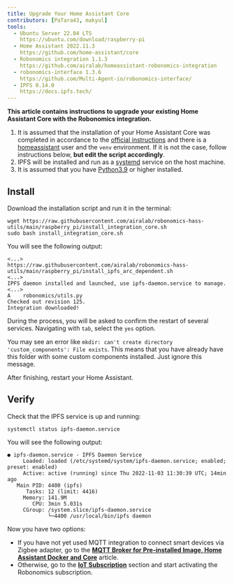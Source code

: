 ```yaml
---
title: Upgrade Your Home Assistant Core
contributors: [PaTara43, makyul]
tools:   
  - Ubuntu Server 22.04 LTS
    https://ubuntu.com/download/raspberry-pi
  - Home Assistant 2022.11.3
    https://github.com/home-assistant/core
  - Robonomics integration 1.1.3
    https://github.com/airalab/homeassistant-robonomics-integration
  - robonomics-interface 1.3.6
    https://github.com/Multi-Agent-io/robonomics-interface/
  - IPFS 0.14.0
    https://docs.ipfs.tech/
---
```


**This article contains instructions to upgrade your existing Home Assistant Core with the Robonomics integration.**

<robo-wiki-picture src="home-assistant/ha_core.png" />

<robo-wiki-note type="warning" title="DISCLAIMER">

  1. It is assumed that the installation of your Home Assistant Core was completed in accordance to the [official instructions](https://www.home-assistant.io/installation/raspberrypi#install-home-assistant-core) and there is a <u>homeassistant</u> user and the `venv` environment. If it is not the case, follow instructions below, **but edit the script accordingly**.
  2. IPFS will be installed and run as a <u>systemd</u> service on the host machine.
  3. It is assumed that you have [Python3.9](https://www.python.org/downloads/) or higher installed.

</robo-wiki-note>

## Install

Download the installation script and run it in the terminal:

<code-helper additionalLine="rasppi_username@rasppi_hostname">

  
```shell
wget https://raw.githubusercontent.com/airalab/robonomics-hass-utils/main/raspberry_pi/install_integration_core.sh
sudo bash install_integration_core.sh
```

</code-helper>

You will see the following output:

<code-helper additionalLine="rasppi_username@rasppi_hostname">


```shell
<...>
https://raw.githubusercontent.com/airalab/robonomics-hass-utils/main/raspberry_pi/install_ipfs_arc_dependent.sh
<...>
IPFS daemon installed and launched, use ipfs-daemon.service to manage.
<...>
A    robonomics/utils.py
Checked out revision 125.
Integration downloaded!
```

</code-helper>

During the process, you will be asked to confirm the restart of several services. Navigating with `tab`, select the `yes` option.
  
<robo-wiki-note type="note" title="Error: `custom_components` exists">

  You may see an error like `mkdir: can't create directory 'custom_components': File exists`. This means that you have already have this folder with some custom components installed. Just ignore this message.

</robo-wiki-note>
  
After finishing, restart your Home Assistant.

## Verify

Check that the IPFS service is up and running:

<code-helper additionalLine="rasppi_username@rasppi_hostname">

```shell
systemctl status ipfs-daemon.service 
```

</code-helper>

You will see the following output:

<code-helper additionalLine="rasppi_username@rasppi_hostname">

```
● ipfs-daemon.service - IPFS Daemon Service
     Loaded: loaded (/etc/systemd/system/ipfs-daemon.service; enabled; preset: enabled)
     Active: active (running) since Thu 2022-11-03 11:30:39 UTC; 14min ago
   Main PID: 4400 (ipfs)
      Tasks: 12 (limit: 4416)
     Memory: 141.9M
        CPU: 3min 5.031s
     CGroup: /system.slice/ipfs-daemon.service
             └─4400 /usr/local/bin/ipfs daemon
```

</code-helper>

Now you have two options:

- If you have not yet used MQTT integration to connect smart devices via Zigbee adapter, go to the [**MQTT Broker for Pre-installed Image, Home Assistant Docker and Core**](/docs/mqtt-image-docker-core) article.
- Otherwise, go to the [**IoT Subscription**](/docs/sub-activate) section and start activating the Robonomics subscription.
